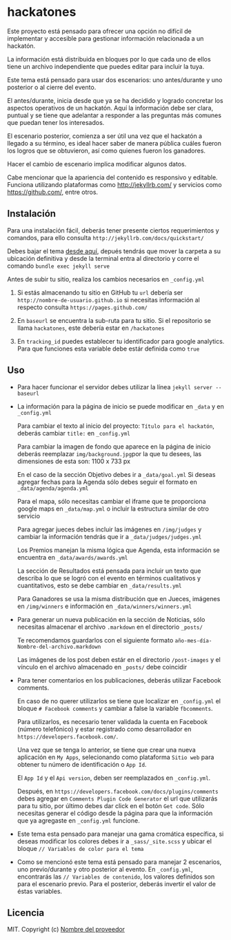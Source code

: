 # hackatones

Este proyecto está pensado para ofrecer una opción no difícil de implementar y accesible para gestionar información relacionada a un hackatón.

La información está distribuida en bloques por lo que cada uno de ellos tiene un archivo independiente que puedes editar para incluir la tuya.

Este tema está pensado para usar dos escenarios: uno antes/durante y uno posterior o al cierre del evento.

El antes/durante, inicia desde que ya se ha decidido y logrado concretar los aspectos operativos de un hackatón. Aquí la información debe ser clara, puntual y se tiene que adelantar a responder a las preguntas más comunes que puedan tener los interesados.

El escenario posterior, comienza a ser útil una vez que el hackatón a llegado a su término, es ideal hacer saber de manera pública cuáles fueron los logros que se obtuvieron, así como quienes fueron los ganadores.

Hacer el cambio de escenario implica modificar algunos datos.

Cabe mencionar que la apariencia del contenido es responsivo y editable. Funciona utilizando plataformas como http://jekyllrb.com/ y servicios como https://github.com/, entre otros.

## Instalación
Para una instalación fácil, deberás tener presente ciertos requerimientos y comandos, para ello consulta `http://jekyllrb.com/docs/quickstart/`

Debes bajar el tema [desde aquí](https://github.com/), depués tendrás que mover la carpeta a su ubicación definitiva y desde la terminal entra al directorio y corre el comando `bundle exec jekyll serve`

Antes de subir tu sitio, realiza los cambios necesarios en `_config.yml`

1. Si estás almacenando tu sitio en GitHub tu `url` debería ser `http://nombre-de-usuario.github.io` si necesitas información al respecto consulta `https://pages.github.com/`

2. En `baseurl` se encuentra la sub-ruta para tu sitio. Si el repositorio se llama `hackatones`, este debería estar en `/hackatones`

3. En `tracking_id` puedes establecer tu identificador para google analytics. Para que funciones esta variable debe estár definida como `true`

## Uso

- Para hacer funcionar el servidor debes utilizar la línea `jekyll server --baseurl`

- La información para la página de inicio se puede modificar en `_data` y en `_config.yml`

  Para cambiar el texto al inicio del proyecto: `Título para el hackatón`, deberás cambiar `title:` en `_config.yml`

  Para cambiar la imagen de fondo que aparece en la página de inicio deberás reemplazar `img/background.jpg`por la que tu desees, las dimensiones de esta son: 1100 x 733 px

  En el caso de la sección Objetivo debes ir a `_data/goal.yml`
  Si deseas agregar fechas para la Agenda sólo debes seguir el formato en `_data/agenda/agenda.yml`

  Para el mapa, sólo necesitas cambiar el iframe que te proporciona google maps en `_data/map.yml` o incluir la estructura similar de otro servicio

  Para agregar jueces debes incluir las imágenes en `/img/judges` y cambiar la información tendrás que ir a `_data/judges/judges.yml`

  Los Premios manejan la misma lógica que Agenda, esta información se encuentra en `_data/awards/awards.yml`

  La sección de Resultados está pensada para incluir un texto que describa lo que se logró con el evento en términos cualitativos y cuantitativos, esto se debe cambiar en `_data/results.yml`

  Para Ganadores se usa la misma distribución que en Jueces, imágenes en `/img/winners` e información en `_data/winners/winners.yml`

- Para generar un nueva publicación en la sección de Noticias, sólo necesitas almacenar el archivo `.markdown` en el directorio `_posts/`

  Te recomendamos guardarlos con el siguiente formato `año-mes-día-Nombre-del-archivo.markdown`

  Las imágenes de los post deben estár en el directorio `/post-images` y el vínculo en el archivo almacenado en `_posts/` debe coincidir

- Para tener comentarios en los publicaciones, deberás utilizar Facebook comments.

  En caso de no querer utilizarlos se tiene que localizar en `_config.yml` el bloque `# Facebook comments` y cambiar a false la variable `fbcomments`.

  Para utilizarlos, es necesario tener validada la cuenta en Facebook (número telefónico) y estar registrado como desarrollador en `https://developers.facebook.com/`.

  Una vez que se tenga lo anterior, se tiene que crear una nueva aplicación en `My Apps`, selecionando como plataforma `Sitio web` para obtener tu número de identificación o `App Id`.

  El `App Id` y el `Api version`, deben ser reemplazados en `_config.yml`.

  Después, en `https://developers.facebook.com/docs/plugins/comments` debes agregar en `Comments Plugin Code Generator` el url que utilizarás para tu sitio, por último debes dar click en el botón `Get code`. Sólo necesitas generar el código desde la página para que la información que ya agregaste en `_config.yml` funcione.

- Este tema esta pensado para manejar una gama cromática específica, si deseas modificar los colores debes ir a `_sass/_site.scss` y ubicar el bloque `// Variables de color para el tema`

- Como se mencionó este tema está pensado para manejar 2 escenarios, uno previo/durante y otro posterior al evento. En `_config.yml`, encontrarás las `// Variables de contenido`, los valores definidos son para el escenario previo. Para el posterior, deberás invertir el valor de éstas variables.


## Licencia
MIT. Copyright (c) [Nombre del proveedor ](http://sitiodelproveedor.com)
